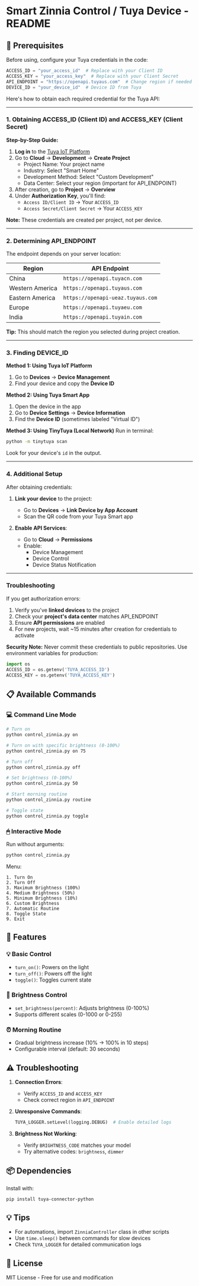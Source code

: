 # Smart Zinnia Control / Tuya Device - README

## 📌 Prerequisites
Before using, configure your Tuya credentials in the code:
```python
ACCESS_ID = "your_access_id"  # Replace with your Client ID
ACCESS_KEY = "your_access_key"  # Replace with your Client Secret
API_ENDPOINT = "https://openapi.tuyaus.com"  # Change region if needed
DEVICE_ID = "your_device_id"  # Device ID from Tuya
```
Here's how to obtain each required credential for the Tuya API:

---

### **1. Obtaining ACCESS_ID (Client ID) and ACCESS_KEY (Client Secret)**
**Step-by-Step Guide:**

1. **Log in** to the [Tuya IoT Platform](https://iot.tuya.com/)
2. Go to **Cloud** → **Development** → **Create Project**
   - Project Name: Your project name
   - Industry: Select "Smart Home"
   - Development Method: Select "Custom Development"
   - Data Center: Select your region (important for API_ENDPOINT)
3. After creation, go to **Project** → **Overview**
4. Under **Authorization Key**, you'll find:
   - `Access ID/Client ID` → Your `ACCESS_ID`
   - `Access Secret/Client Secret` → Your `ACCESS_KEY`

**Note:** These credentials are created per project, not per device.

---

### **2. Determining API_ENDPOINT**
The endpoint depends on your server location:

| Region | API Endpoint |
|--------|--------------|
| China | `https://openapi.tuyacn.com` |
| Western America | `https://openapi.tuyaus.com` |
| Eastern America | `https://openapi-ueaz.tuyaus.com` |
| Europe | `https://openapi.tuyaeu.com` |
| India | `https://openapi.tuyain.com` |

**Tip:** This should match the region you selected during project creation.

---

### **3. Finding DEVICE_ID**
**Method 1: Using Tuya IoT Platform**
1. Go to **Devices** → **Device Management**
2. Find your device and copy the **Device ID**

**Method 2: Using Tuya Smart App**
1. Open the device in the app
2. Go to **Device Settings** → **Device Information**
3. Find the **Device ID** (sometimes labeled "Virtual ID")

**Method 3: Using TinyTuya (Local Network)**
Run in terminal:
```bash
python -m tinytuya scan
```
Look for your device's `id` in the output.

---

### **4. Additional Setup**
After obtaining credentials:
1. **Link your device** to the project:
   - Go to **Devices** → **Link Device by App Account**
   - Scan the QR code from your Tuya Smart app

2. **Enable API Services**:
   - Go to **Cloud** → **Permissions**
   - Enable:
     - Device Management
     - Device Control
     - Device Status Notification

---

### **Troubleshooting**
If you get authorization errors:
1. Verify you've **linked devices** to the project
2. Check your **project's data center** matches API_ENDPOINT
3. Ensure **API permissions** are enabled
4. For new projects, wait ~15 minutes after creation for credentials to activate

**Security Note:** Never commit these credentials to public repositories. Use environment variables for production:
```python
import os
ACCESS_ID = os.getenv('TUYA_ACCESS_ID')
ACCESS_KEY = os.getenv('TUYA_ACCESS_KEY')
```

## 📋 Available Commands

### 💻 Command Line Mode
```bash
# Turn on
python control_zinnia.py on

# Turn on with specific brightness (0-100%)
python control_zinnia.py on 75

# Turn off
python control_zinnia.py off

# Set brightness (0-100%)
python control_zinnia.py 50

# Start morning routine
python control_zinnia.py routine

# Toggle state
python control_zinnia.py toggle
```

### 🖱 Interactive Mode
Run without arguments:
```bash
python control_zinnia.py
```

Menu:
```
1. Turn On
2. Turn Off
3. Maximum Brightness (100%)
4. Medium Brightness (50%)
5. Minimum Brightness (10%)
6. Custom Brightness
7. Automatic Routine
8. Toggle State
9. Exit
```

## 🔧 Features

### 💡 Basic Control
- `turn_on()`: Powers on the light
- `turn_off()`: Powers off the light
- `toggle()`: Toggles current state

### 🌈 Brightness Control
- `set_brightness(percent)`: Adjusts brightness (0-100%)
- Supports different scales (0-1000 or 0-255)

### ⏰ Morning Routine
- Gradual brightness increase (10% → 100% in 10 steps)
- Configurable interval (default: 30 seconds)

## ⚠️ Troubleshooting
1. **Connection Errors**:
   - Verify `ACCESS_ID` and `ACCESS_KEY`
   - Check correct region in `API_ENDPOINT`

2. **Unresponsive Commands**:
   ```python
   TUYA_LOGGER.setLevel(logging.DEBUG)  # Enable detailed logs
   ```

3. **Brightness Not Working**:
   - Verify `BRIGHTNESS_CODE` matches your model
   - Try alternative codes: `brightness`, `dimmer`

## 📦 Dependencies
Install with:
```bash
pip install tuya-connector-python
```

## 💡 Tips
- For automations, import `ZinniaController` class in other scripts
- Use `time.sleep()` between commands for slow devices
- Check `TUYA_LOGGER` for detailed communication logs

## 📄 License
MIT License - Free for use and modification
